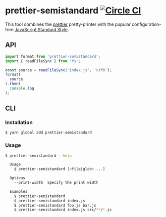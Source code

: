 # prettier-semistandard [![Circle CI](https://circleci.com/gh/conqa/prettier-semistandard.png?circle-token=c60d4bd93940038f07fa0ef1645b520d25ea7bcc)](https://circleci.com/gh/conqa/prettier-semistandard)

This tool combines the [prettier](https://github.com/jlongster/prettier) pretty-printer with the popular configuration-free [JavaScript Standard Style](http://standardjs.com/).

## API

```js
import format from 'prettier-semistandard';
import { readFileSync } from 'fs';

const source = readFileSync('index.js', 'utf8');
format(
  source
).then(
  console.log
);
```

## CLI

### Installation
```sh
$ yarn global add prettier-semistandard
```

### Usage
```sh
$ prettier-semistandard --help

  Usage
    $ prettier-semistandard [<file|glob> ...]

  Options
    --print-width  Specify the print width

  Examples
    $ prettier-semistandard
    $ prettier-semistandard index.js
    $ prettier-semistandard foo.js bar.js
    $ prettier-semistandard index.js src/**/*.js
```
